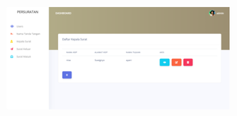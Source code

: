 ![View User Kepala Surat](https://github.com/nisa1234556/persuratan/blob/main/PBKK/KepalaSurat.png?raw=true)
